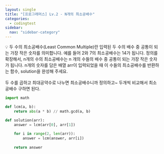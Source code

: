```yaml
---
layout: single
title: "[프로그래머스] Lv.2 - N개의 최소공배수"
categories:
  - codingtest
sidebar:
  nav: "sidebar-category"
---
```


💡 두 수의 최소공배수(Least Common Multiple)란 입력된 두 수의 배수 중 공통이 되는 가장 작은 숫자를 의미합니다. 예를 들어 2와 7의 최소공배수는 14가 됩니다. 정의를 확장해서, n개의 수의 최소공배수는 n 개의 수들의 배수 중 공통이 되는 가장 작은 숫자가 됩니다. n개의 숫자를 담은 배열 arr이 입력되었을 때 이 수들의 최소공배수를 반환하는 함수, solution을 완성해 주세요.
<br />
<br />
두 수를 곱하고 최대공약수로 나누면 최소공배수니까 정의하고~ 두개씩 비교해서 최소공배수 구하면 된다.

``` python
import math

def lcm(a, b):
    return abs(a * b) // math.gcd(a, b)

def solution(arr):
    answer = lcm(arr[0], arr[1])
    
    for i in range(2, len(arr)):
        answer = lcm(answer, arr[i])
    
    return answer
```
